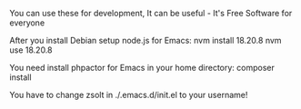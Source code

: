 You can use these for development, It can be useful - It's Free Software for everyone

After you install Debian setup node.js for Emacs:
nvm install 18.20.8
nvm use 18.20.8

You need install phpactor for Emacs in your home directory:
composer install

You have to change zsolt in ./.emacs.d/init.el to your username!